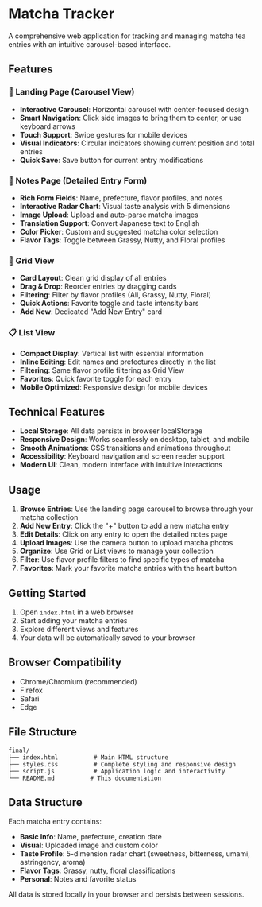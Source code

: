 # Matcha Tracker

A comprehensive web application for tracking and managing matcha tea entries with an intuitive carousel-based interface.

## Features

### 🎠 Landing Page (Carousel View)
- **Interactive Carousel**: Horizontal carousel with center-focused design
- **Smart Navigation**: Click side images to bring them to center, or use keyboard arrows
- **Touch Support**: Swipe gestures for mobile devices
- **Visual Indicators**: Circular indicators showing current position and total entries
- **Quick Save**: Save button for current entry modifications

### 📝 Notes Page (Detailed Entry Form)
- **Rich Form Fields**: Name, prefecture, flavor profiles, and notes
- **Interactive Radar Chart**: Visual taste analysis with 5 dimensions
- **Image Upload**: Upload and auto-parse matcha images
- **Translation Support**: Convert Japanese text to English
- **Color Picker**: Custom and suggested matcha color selection
- **Flavor Tags**: Toggle between Grassy, Nutty, and Floral profiles

### 🔲 Grid View
- **Card Layout**: Clean grid display of all entries
- **Drag & Drop**: Reorder entries by dragging cards
- **Filtering**: Filter by flavor profiles (All, Grassy, Nutty, Floral)
- **Quick Actions**: Favorite toggle and taste intensity bars
- **Add New**: Dedicated "Add New Entry" card

### 📋 List View
- **Compact Display**: Vertical list with essential information
- **Inline Editing**: Edit names and prefectures directly in the list
- **Filtering**: Same flavor profile filtering as Grid View
- **Favorites**: Quick favorite toggle for each entry
- **Mobile Optimized**: Responsive design for mobile devices

## Technical Features

- **Local Storage**: All data persists in browser localStorage
- **Responsive Design**: Works seamlessly on desktop, tablet, and mobile
- **Smooth Animations**: CSS transitions and animations throughout
- **Accessibility**: Keyboard navigation and screen reader support
- **Modern UI**: Clean, modern interface with intuitive interactions

## Usage

1. **Browse Entries**: Use the landing page carousel to browse through your matcha collection
2. **Add New Entry**: Click the "+" button to add a new matcha entry
3. **Edit Details**: Click on any entry to open the detailed notes page
4. **Upload Images**: Use the camera button to upload matcha photos
5. **Organize**: Use Grid or List views to manage your collection
6. **Filter**: Use flavor profile filters to find specific types of matcha
7. **Favorites**: Mark your favorite matcha entries with the heart button

## Getting Started

1. Open `index.html` in a web browser
2. Start adding your matcha entries
3. Explore different views and features
4. Your data will be automatically saved to your browser

## Browser Compatibility

- Chrome/Chromium (recommended)
- Firefox
- Safari
- Edge

## File Structure

```
final/
├── index.html          # Main HTML structure
├── styles.css          # Complete styling and responsive design
├── script.js           # Application logic and interactivity
└── README.md          # This documentation
```

## Data Structure

Each matcha entry contains:
- **Basic Info**: Name, prefecture, creation date
- **Visual**: Uploaded image and custom color
- **Taste Profile**: 5-dimension radar chart (sweetness, bitterness, umami, astringency, aroma)
- **Flavor Tags**: Grassy, nutty, floral classifications
- **Personal**: Notes and favorite status

All data is stored locally in your browser and persists between sessions.